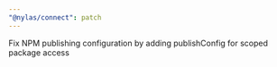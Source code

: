 ```yaml
---
"@nylas/connect": patch
---
```


Fix NPM publishing configuration by adding publishConfig for scoped package access
